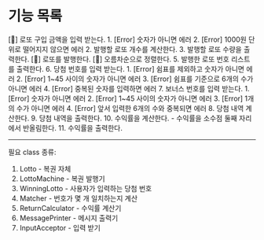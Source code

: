 # 기능 목록

[:deciduous_tree:] 로또 구입 금액을 입력 받는다.
    1. [Error] 숫자가 아니면 에러
    2. [Error] 1000원 단위로 떨어지지 않으면 에러
2. 발행할 로또 개수를 계산한다.
3. 발행할 로또 수량을 출력한다.
[:deciduous_tree:] 로또를 발행한다.
    [:deciduous_tree:] 오름차순으로 정렬한다.
5. 발행한 로또 번호 리스트를 출력한다.
6. 당첨 번호를 입력 받는다.
    1. [Error] 쉼표를 제외하고 숫자가 아니면 에러
    2. [Error] 1~45 사이의 숫자가 아니면 에러
    3. [Error] 쉼표를 기준으로 6개의 수가 아니면 에러
    4. [Error] 중복된 숫자를 입력하면 에러
7. 보너스 번호를 입력 받는다.
    1. [Error] 숫자가 아니면 에러
    2. [Error] 1~45 사이의 숫자가 아니면 에러
    3. [Error] 1개의 수가 아니면 에러
    4. [Error] 앞서 입력한 6개의 수와 중복되면 에러
8. 당첨 내역 계산한다.
9. 당첨 내역을 출력한다.
10. 수익률을 계산한다.
    - 수익률을 소수점 둘째 자리에서 반올림한다.
11. 수익률을 출력한다.

---
필요 class 종류:
1. Lotto - 복권 자체
2. LottoMachine - 복권 발행기
3. WinningLotto - 사용자가 입력하는 당첨 번호
4. Matcher - 번호가 몇 개 일치하는지 계산
5. ReturnCalculator - 수익률 계산기
6. MessagePrinter - 메시지 출력기
7. InputAcceptor - 입력 받기